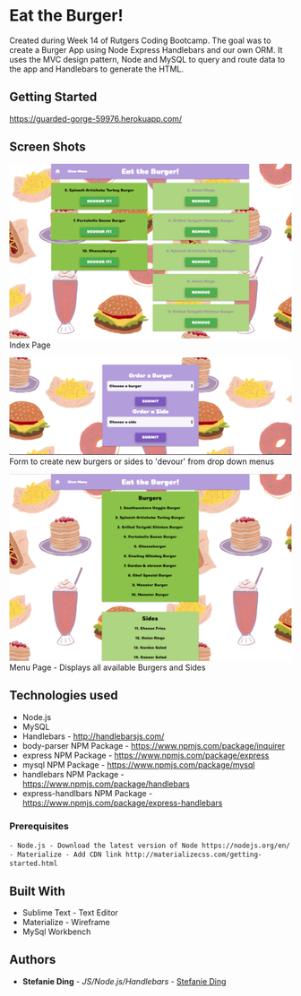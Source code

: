 # Eat the Burger!

Created during Week 14 of Rutgers Coding Bootcamp. The goal was to create a Burger App using Node Express Handlebars and our own ORM. It uses the MVC design pattern, Node and MySQL to query and route data to the app and Handlebars to generate the HTML.

## Getting Started
https://guarded-gorge-59976.herokuapp.com/

## Screen Shots

![Screen shot](public/assets/images/Index.png)
Index Page

![Screen shot2](public/assets/images/Form.png)
Form to create new burgers or sides to 'devour' from drop down menus

![Screen shot3](public/assets/images/Menu.png)
Menu Page - Displays all available Burgers and Sides

## Technologies used
- Node.js
- MySQL
- Handlebars - http://handlebarsjs.com/
- body-parser NPM Package - https://www.npmjs.com/package/inquirer
- express NPM Package - https://www.npmjs.com/package/express
- mysql NPM Package - https://www.npmjs.com/package/mysql
- handlebars NPM Package - https://www.npmjs.com/package/handlebars
- express-handlbars NPM Package - https://www.npmjs.com/package/express-handlebars

### Prerequisites

```
- Node.js - Download the latest version of Node https://nodejs.org/en/
- Materialize - Add CDN link http://materializecss.com/getting-started.html
```

## Built With

* Sublime Text - Text Editor
* Materialize - Wireframe
* MySql Workbench

## Authors

* **Stefanie Ding** - *JS/Node.js/Handlebars* - [Stefanie Ding](https://github.com/StefanieDing)